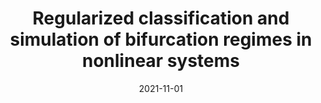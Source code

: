 ---
title: "Regularized classification and simulation of bifurcation regimes in nonlinear systems"
collection: publications
category: conferences
permalink: /publication/2021-micnon
excerpt: "We propose a multi-step identification approach to classify a nonlinear system into qualitatively different regimes and then estimate a low-dimensional subspace where predictions of the original state at future times can be obtained by simulation of low-order dynamics."
date: 2021-11-01
venue: "3rd IFAC Conference on Modelling, Identification and Control of Nonlinear Systems"
# slidesurl: 'http://academicpages.github.io/files/slides1.pdf'
doiurl: "https://doi.org/10.1016/j.ifacol.2021.10.379"
paperurl: "https://andreaian.github.io/pub/MICNON21_SysIdBif.pdf"
repourl: "https://www.research-collection.ethz.ch/handle/20.500.11850/521400"
# citation: ''
---